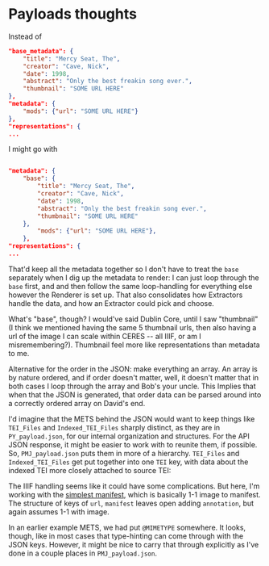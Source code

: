 # Payloads thoughts



Instead of
```json
"base_metadata": {
    "title": "Mercy Seat, The",
    "creator": "Cave, Nick",
    "date": 1998,
    "abstract": "Only the best freakin song ever.",
    "thumbnail": "SOME URL HERE"
},
"metadata": {
    "mods": {"url": "SOME URL HERE"}
},
"representations": {
...
```
I might go with
```json

"metadata": {
    "base": {
        "title": "Mercy Seat, The",
        "creator": "Cave, Nick",
        "date": 1998,
        "abstract": "Only the best freakin song ever.",
        "thumbnail": "SOME URL HERE"
    },  
        "mods": {"url": "SOME URL HERE"},
    },
"representations": {
...
```
That'd keep all the metadata together so I don't have to treat the `base` separately when I dig up the metadata to render: I can just loop through the `base` first, and and then follow the same loop-handling for everything else however the Renderer is set up. That also consolidates how Extractors handle the data, and how an Extractor could pick and choose.

What's "base", though? I would've said Dublin Core, until I saw "thumbnail" (I think we mentioned having the same 5 thumbnail urls, then also having a url of the image I can scale within CERES -- all IIIF, or am I misremembering?). Thumbnail feel more like representations than metadata to me.

Alternative for the order in the JSON: make everything an array. An array is by nature ordered, and if order doesn't matter, well, it doesn't matter that in both cases I loop through the array and Bob's your uncle. This Implies that when that the JSON is generated, that order data can be parsed around into a correctly ordered array on David's end.

I'd imagine that the METS behind the JSON would want to keep things like `TEI_Files` and `Indexed_TEI_Files` sharply distinct, as they are in `PY_payload.json`, for our internal organization and structures. For the API JSON response, it might be easier to work with to reunite them, if possible. So, `PMJ_payload.json` puts them in more of a hierarchy. `TEI_Files` and `Indexed_TEI_Files` get put together into one `TEI` key, with data about the indexed TEI more closely attached to source TEI:






The IIIF handling seems like it could have some complications. But here, I'm working with the [simplest manifest](https://iiif.io/api/cookbook/recipe/0001-mvm-image/), which is basically 1-1 image to manifest. The structure of keys of `url`, `manifest` leaves open adding `annotation`, but again assumes 1-1 with image.

In an earlier example METS, we had put `@MIMETYPE` somewhere. It looks, though, like in most cases that type-hinting can come through with the JSON keys. However, it might be nice to carry that through explicitly as I've done in a couple places in `PMJ_payload.json`. 



